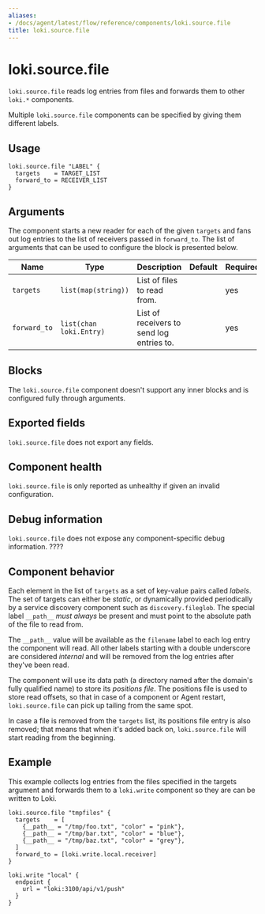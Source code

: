 ```yaml
---
aliases:
- /docs/agent/latest/flow/reference/components/loki.source.file
title: loki.source.file
---
```


# loki.source.file

`loki.source.file` reads log entries from files and forwards them to other
`loki.*` components.

Multiple `loki.source.file` components can be specified by giving them
different labels.

## Usage

```river
loki.source.file "LABEL" {
  targets    = TARGET_LIST
  forward_to = RECEIVER_LIST
}
```

## Arguments
The component starts a new reader for each of the given `targets` and fans out
log entries to the list of receivers passed in `forward_to`.
The list of arguments that can be used to configure the block is presented
below.

Name         | Type                   | Description          | Default | Required
------------ | ---------------------- | -------------------- | ------- | --------
`targets`    | `list(map(string))`    | List of files to read from. | | yes
`forward_to` | `list(chan loki.Entry)` | List of receivers to send log entries to. | | yes

## Blocks

The `loki.source.file` component doesn't support any inner blocks and is
configured fully through arguments.

## Exported fields

`loki.source.file` does not export any fields.

## Component health

`loki.source.file` is only reported as unhealthy if given an invalid
configuration.

## Debug information

`loki.source.file` does not expose any component-specific debug information. ????

## Component behavior
Each element in the list of `targets` as a set of key-value pairs called
_labels_.
The set of targets can either be _static_, or dynamically provided periodically
by a service discovery component such as `discovery.fileglob`. The special
label `__path__` _must always_ be present and must point to the absolute path
of the file to read from.

The `__path__` value will be available as the `filename` label to each log
entry the component will read. All other labels starting with a double
underscore are considered _internal_ and will be removed from the log entries
after they've been read.

The component will use its data path (a directory named after the domain's
fully qualified name) to store its _positions file_. The positions file is used
to store read offsets, so that in case of a component or Agent restart,
`loki.source.file` can pick up tailing from the same spot. 

In case a file is removed from the `targets` list, its positions file entry
is also removed; that means that when it's added back on, `loki.source.file`
will start reading from the beginning.

## Example

This example collects log entries from the files specified in the targets
argument and forwards them to a `loki.write` component so they are can be 
written to Loki.

```river
loki.source.file "tmpfiles" {
  targets    = [
    {__path__ = "/tmp/foo.txt", "color" = "pink"},
    {__path__ = "/tmp/bar.txt", "color" = "blue"},
    {__path__ = "/tmp/baz.txt", "color" = "grey"},
  ] 
  forward_to = [loki.write.local.receiver]
}

loki.write "local" {
  endpoint {
    url = "loki:3100/api/v1/push"
  }
}
```
